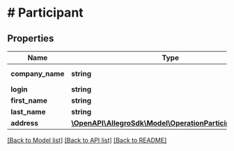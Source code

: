 # # Participant

## Properties

Name | Type | Description | Notes
------------ | ------------- | ------------- | -------------
**company_name** | **string** | Company name. | [optional]
**login** | **string** | Login. |
**first_name** | **string** | First name. |
**last_name** | **string** | Last name. |
**address** | [**\OpenAPI\AllegroSdk\Model\OperationParticipantAddress**](OperationParticipantAddress.md) |  | [optional]

[[Back to Model list]](../../README.md#models) [[Back to API list]](../../README.md#endpoints) [[Back to README]](../../README.md)
